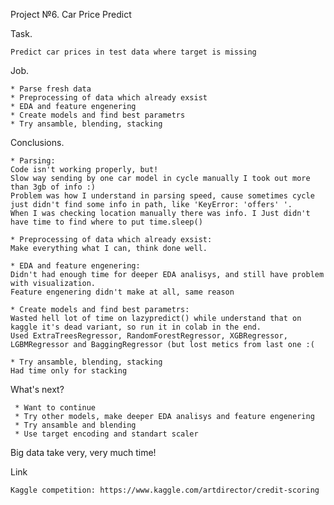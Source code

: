 Project №6. Car Price Predict

Task.

    Predict car prices in test data where target is missing

Job.

    * Parse fresh data
    * Preprocessing of data which already exsist
    * EDA and feature engenering
    * Create models and find best parametrs
    * Try ansamble, blending, stacking

Conclusions.

    * Parsing:
    Code isn't working properly, but!
    Slow way sending by one car model in cycle manually I took out more than 3gb of info :)
    Problem was how I understand in parsing speed, cause sometimes cycle just didn't find some info in path, like 'KeyError: 'offers' '.
    When I was checking location manually there was info. I Just didn't have time to find where to put time.sleep()
    
    * Preprocessing of data which already exsist:
    Make everything what I can, think done well.
    
    * EDA and feature engenering:
    Didn't had enough time for deeper EDA analisys, and still have problem with visualization.
    Feature engenering didn't make at all, same reason
    
    * Create models and find best parametrs:
    Wasted hell lot of time on lazypredict() while understand that on kaggle it's dead variant, so run it in colab in the end.
    Used ExtraTreesRegressor, RandomForestRegressor, XGBRegressor, LGBMRegressor and BaggingRegressor (but lost metics from last one :(
    
    * Try ansamble, blending, stacking
    Had time only for stacking
    
What's next?

     * Want to continue
     * Try other models, make deeper EDA analisys and feature engenering
     * Try ansamble and blending
     * Use target encoding and standart scaler
    
Big data take very, very much time!

Link

    Kaggle competition: https://www.kaggle.com/artdirector/credit-scoring

